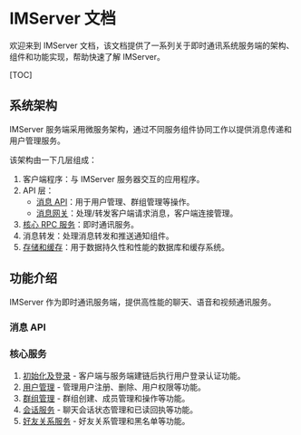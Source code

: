 # IMServer 文档

欢迎来到 IMServer 文档，该文档提供了一系列关于即时通讯系统服务端的架构、组件和功能实现，帮助快速了解 IMServer。

[TOC]

## 系统架构

IMServer 服务端采用微服务架构，通过不同服务组件协同工作以提供消息传递和用户管理服务。

该架构由一下几层组成：

1. 客户端程序：与 IMServer 服务器交互的应用程序。
2. API 层：
   - [消息 API](./message/api.md)：用于用户管理、群组管理等操作。
   - [消息网关](./message/gateway.md)：处理/转发客户端请求消息，客户端连接管理。
3. [核心 RPC 服务](./service/README.md)：即时通讯服务。
4. 消息转发：处理消息转发和推送通知组件。
5. [存储和缓存](./storage/README.md)：用于数据持久性和性能的数据库和缓存系统。

## 功能介绍

IMServer 作为即时通讯服务端，提供高性能的聊天、语音和视频通讯服务。

### 消息 API

### 核心服务

1. [初始化及登录](./function/init.md) - 客户端与服务端建链后执行用户登录认证功能。
2. [用户管理](./function/user.md) - 管理用户注册、删除、用户权限等功能。
3. [群组管理](./function/group.md) - 群组创建、成员管理和操作等功能。
4. [会话服务](./function/session.md) - 聊天会话状态管理和已读回执等功能。
5. [好友关系服务](./function/relation.md) - 好友关系管理和黑名单等功能。

